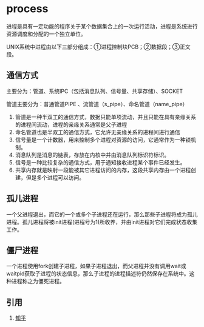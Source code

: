 # process

进程是具有一定功能的程序关于某个数据集合上的一次运行活动，进程是系统进行资源调度和分配的一个独立单位。

UNIX系统中进程由以下三部分组成：①进程控制块PCB；②数据段；③正文段。

## 通信方式

主要分为：管道、系统IPC（包括消息队列、信号量、共享存储）、SOCKET

管道主要分为：普通管道PIPE 、流管道（s_pipe）、命名管道（name_pipe）

1. 管道是一种半双工的通信方式，数据只能单项流动，并且只能在具有亲缘关系的进程间流动，进程的亲缘关系通常是父子进程
1. 命名管道也是半双工的通信方式，它允许无亲缘关系的进程间进行通信
1. 信号量是一个计数器，用来控制多个进程对资源的访问，它通常作为一种锁机制。
1. 消息队列是消息的链表，存放在内核中并由消息队列标识符标识。
1. 信号是一种比较复杂的通信方式，用于通知接收进程某个事件已经发生。
1. 共享内存就是映射一段能被其它进程访问的内存，这段共享内存由一个进程创建，但是多个进程可以访问。

## 孤儿进程

一个父进程退出，而它的一个或多个子进程还在运行，那么那些子进程将成为孤儿进程。孤儿进程将被init进程(进程号为1)所收养，并由init进程对它们完成状态收集工作。

## 僵尸进程

一个进程使用fork创建子进程，如果子进程退出，而父进程并没有调用wait或waitpid获取子进程的状态信息，那么子进程的进程描述符仍然保存在系统中。这种进程称之为僵死进程。

## 引用

1. [知乎](https://zhuanlan.zhihu.com/p/23755202)